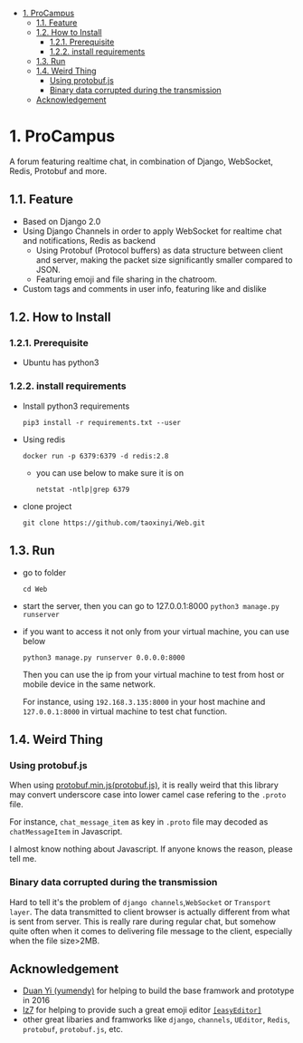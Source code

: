 <!-- TOC -->

- [1. ProCampus](#1-procampus)
    - [1.1. Feature](#11-feature)
    - [1.2. How to Install](#12-how-to-install)
        - [1.2.1. Prerequisite](#121-prerequisite)
        - [1.2.2. install requirements](#122-install-requirements)
    - [1.3. Run](#13-run)
    - [1.4. Weird Thing](#14-weird-thing)
        - [Using protobuf.js](#using-protobufjs)
        - [Binary data corrupted during the transmission](#binary-data-corrupted-during-the-transmission)
    - [Acknowledgement](#acknowledgement)

<!-- /TOC -->
# 1. ProCampus
A forum featuring realtime chat, in combination of Django, WebSocket, Redis, Protobuf and more.
## 1.1. Feature
- Based on Django 2.0
- Using Django Channels in order to apply WebSocket for realtime chat and notifications, Redis as backend
    - Using Protobuf (Protocol buffers) as data structure between client and server, making the packet size significantly smaller compared to JSON.
    - Featuring emoji and file sharing in the chatroom.
- Custom tags and comments in user info, featuring like and dislike
## 1.2. How to Install
### 1.2.1. Prerequisite
- Ubuntu has python3
### 1.2.2. install requirements
- Install python3 requirements

    `pip3 install -r requirements.txt --user`
- Using redis

    `docker run -p 6379:6379 -d redis:2.8`


    - you can use below to make sure it is on

         `netstat -ntlp|grep 6379`
- clone project

    `git clone https://github.com/taoxinyi/Web.git`

## 1.3. Run
- go to folder

    `cd Web`

- start the server, then you can go to 127.0.0.1:8000
    `python3 manage.py runserver`



- if you want to access it not only from your  virtual machine, you can use below

    `python3 manage.py runserver 0.0.0.0:8000`

    Then you can use the ip from your virtual machine to test from host or mobile device in the same network.

    For instance, using `192.168.3.135:8000` in your host machine and` 127.0.0.1:8000` in virtual machine to test chat function.
## 1.4. Weird Thing
### Using protobuf.js
When using [protobuf.min.js(protobuf.js)](https://github.com/dcodeIO/ProtoBuf.js), it is really weird that this library may convert underscore case into lower camel case refering to the `.proto` file.

 For instance, `chat_message_item` as key in `.proto` file may decoded as `chatMessageItem` in Javascript.

 I almost know nothing about Javascript. If anyone knows the reason, please tell me.
 ### Binary data corrupted during the transmission
 Hard to tell it's the problem of `django channels`,`WebSocket` or `Transport layer`. The data transmitted to client browser is actually different from what is sent from server. This is really rare during regular chat, but somehow quite often when it comes to delivering file message to the client, especially when the file size>2MB.

 ## Acknowledgement
 - [Duan Yi (yumendy)](https://github.com/yumendy) for helping to build the base framwork and prototype in 2016
 - [lz7](https://github.com/lz7git) for helping to provide such a great emoji editor [`[easyEditor]`](https://github.com/lz7git/easyEditor)
 - other great libaries and framworks like `django`, `channels`, `UEditor`, `Redis`, `protobuf`, `protobuf.js`, etc.